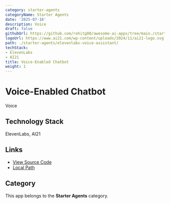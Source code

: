 ```yaml
---
category: starter-agents
categoryName: Starter Agents
date: '2025-07-16'
description: Voice
draft: false
githubUrl: https://github.com/rohitg00/awesome-ai-apps/tree/main./starter-agents/elevenlabs-voice-assistant/
logoUrl: https://www.ai21.com/wp-content/uploads/2024/11/ai21-logo.svg
path: ./starter-agents/elevenlabs-voice-assistant/
techStack:
- ElevenLabs
- AI21
title: Voice-Enabled Chatbot
weight: 1
---
```


# Voice-Enabled Chatbot

Voice

## Technology Stack

ElevenLabs, AI21

## Links

- [View Source Code](https://github.com/rohitg00/awesome-ai-apps/tree/main./starter-agents/elevenlabs-voice-assistant/)
- [Local Path](./starter-agents/elevenlabs-voice-assistant/)

## Category

This app belongs to the **Starter Agents** category.
